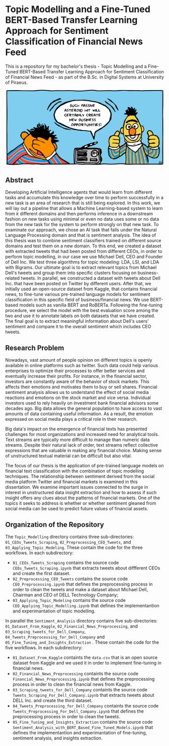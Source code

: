 # Topic Modelling and a Fine-Tuned BERT-Based Transfer Learning Approach for Sentiment Classification of Financial News Feed 


This is a repository for my bachelor's thesis - Topic Modelling and a Fine-Tuned BERT-Based Transfer Learning Approach for Sentiment Classification of Financial News Feed - as part of the B.Sc. in Digital Systems at University of Piraeus. 

<img src="images/cover.png" width="1000"  /> </br>


## Abstract 
Developing Artificial Intelligence agents that would learn from different tasks and accumulate this knowledge over time to perform successfully in a new task is an area of research that is still being explored. In this work, we will lay out a pipeline that allows a Machine Learning-based system to learn from $k$ different domains and then performs inference in a downstream fashion on new tasks using minimal or even no data uses some or no data from the new task for the system to perform strongly on that new task. To examinate our approach, we chose an AI task that falls under the Natural Language Processing domain and that is sentiment analysis. The idea of this thesis was to combine sentiment classifiers trained on different source domains and test them on a new domain. To this end, we created a dataset with extracted tweets that had been posted from different CEOs, in order to perform topic modelling, in our case  we use Michael Dell, CEO and Founder of Dell Inc. We test three algorithms for topic modeling: LDA, LSI, and LDA with Bigrams. Our ultimate goal is to extract relevant topics from Michael Dell's tweets and group them into specific clusters focusing on business-related tweets. In parallel, we constructed a dataset with tweets about Dell Inc. that have been posted on Twitter by different users. After that, we initially used an open-source dataset from Kaggle, that contains financial news, to fine-tune various pre-trained language models for sentiment classification in this specific field of business/financial news. We use BERT-based models such as vanilla BERT and RoBERTa. Following the fine-tuning procedure, we select the model with the best evaluation score among the two and use it to annotate labels on both datasets that we have created. The final goal is to extract meaningful information about Dell's users' sentiment and compare it to the overall sentiment which includes CEO tweets.


## Research Problem
Nowadays, vast amount of people opinion on different topics is openly available in online platforms such as twitter. Such data could help various enterprises to optimize their processes to offer better services and eventually increase their profits. For instance, in the financial sector, investors are constantly aware of the behavior of stock markets. This affects their emotions and motivates them to buy or sell shares. Financial sentiment analysis allows us to understand the effect of social media reactions and emotions on the stock market and vice versa. Individual investors used to rely heavily on investment bank financial advisors some decades ago. Big data allows the general population to have access to vast amounts of data containing useful information. As a result, the emotion expressed on social media plays a critical role in their research. 

Big data's impact on the emergence of financial texts has presented challenges for most organizations and increased need for analytical tools. Text streams are typically more difficult to manage than numeric data streams. Despite their natural lack of order, text streams reflect collective expressions that are valuable in making any financial choice. Making sense of unstructured textual material can be difficult but also vital. 

The focus of our thesis is the application of pre-trained language models on financial text classification with the combination of topic modelling techniques. The relationship between sentiment derived from the social media platform Twitter and financial markets is examined in this dissertation. We examine important issues connected to the surge in interest in unstructured data insight extraction and how to assess if such insight offers any clues about the patterns of financial markets. One of the topics it seeks to address is whether or whether sentiment gleaned from social media can be used to predict future values of financial assets.


## Organization of the Repository


The `Topic_Modelling` directory contains three sub-directories: `01_CEOs_Tweets_Scraping`, `02_Preprocessing_CEO_Tweets`, and `03_Applying_Topic_Modeling`. These contain the code for the three workflows. In each subdirectory:

* `01_CEOs_Tweets_Scraping` contains the source code `CEOs_Tweets_Scraping.ipynb` that extracts tweets about diffferent CEOs and create the first dataset. 
* `02_Preprocessing_CEO_Tweets` contains the source code `CEO_Preprocessing.ipynb` that defines the preprocessing process in order to clean the tweets and make a dataset about Michael Dell, Chairman and CEO of DELL Technology Company;
* `03_Applying_Topic_Modeling` contains the source code `CEO_Applying_Topic_Modelling.ipynb` that defines the implementantion and experimantation of topic modelling.

In parallel the `Sentiment_Analysis` directory contains five sub-directories: `01_Dataset_From_Kaggle`, `02_Financial_News_Preprocessing`, and `03_Scraping_tweets_for_Dell_Company`, `04_Tweets_Preprocessing_for_Dell_Company` and `05_Fine_Tuning_and_Insights_Extraction` . These contain the code for the five workflows. In each subdirectory:

* `01_Dataset_From_Kaggle` containts the `data.csv` that is an open source dataset from Kaggle and we used it in order to implement fine-tuning in financial news.
* `02_Financial_News_Preprocessing` containts the source code `Financial_News_Preprocessing.ipynb` that defines the preprocessing process in order to clean the financial news from Kaggle.
* `03_Scraping_tweets_for_Dell_Company` containts the source code `Tweets_Scraping_For_Dell_Company.ipynb` that extracts tweets about DELL Inc. and create the third dataset. 
* `04_Tweets_Preprocessing_for_Dell_Company` containts the source code `Tweets_Preprocessing_For_Dell_Company.ipynb` that defines the preprocessing process in order to clean the tweets.
* `05_Fine_Tuning_and_Insights_Extraction` contains the source code `Sentiment_Analysis_with_BERT_Based_Fine_Tuned_Models.ipynb` that defines the implementantion and experimantation of fine-tuning, sentiment analysis, and insights extraction.


